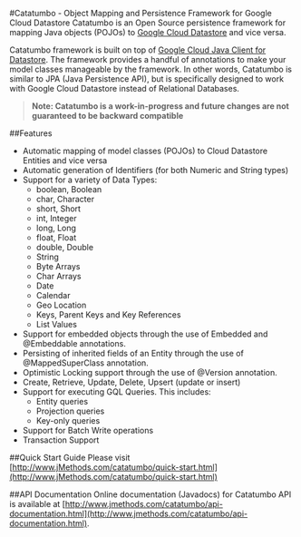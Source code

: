 #Catatumbo - Object Mapping and Persistence Framework for Google Cloud Datastore 
Catatumbo is an Open Source persistence framework for mapping Java objects (POJOs) to 
[Google Cloud Datastore](https://cloud.google.com/datastore/) and vice versa. 

Catatumbo framework is built on top of 
[Google Cloud Java Client for Datastore](https://github.com/GoogleCloudPlatform/google-cloud-java/tree/master/google-cloud-datastore). 
The framework provides a handful of annotations to make your model classes manageable by the framework. In other words, 
Catatumbo is similar to JPA (Java Persistence API), but is specifically designed to work with Google Cloud Datastore 
instead of Relational Databases.  

> **Note: Catatumbo is a work-in-progress and future changes are not guaranteed to be backward compatible**

##Features
* Automatic mapping of model classes (POJOs) to Cloud Datastore Entities and vice versa
* Automatic generation of Identifiers (for both Numeric and String types)  
* Support for a variety of Data Types: 
	* boolean, Boolean 
	* char, Character 
	* short, Short 
	* int, Integer 
	* long, Long 
	* float, Float 
	* double, Double 
	* String 
	* Byte Arrays 
	* Char Arrays 
	* Date 
	* Calendar 
	* Geo Location 
	* Keys, Parent Keys and Key References
	* List Values 
* Support for embedded objects through the use of Embedded and @Embeddable annotations. 
* Persisting of inherited fields of an Entity through the use of @MappedSuperClass annotation. 
* Optimistic Locking support through the use of @Version annotation. 
* Create, Retrieve, Update, Delete, Upsert (update or insert)  
* Support for executing GQL Queries. This includes:  
	* Entity queries 
	* Projection queries 
	* Key-only queries 
* Support for Batch Write operations 
* Transaction Support  

##Quick Start Guide 
Please visit [http://www.jMethods.com/catatumbo/quick-start.html](http://www.jMethods.com/catatumbo/quick-start.html)

##API Documentation 
Online documentation (Javadocs) for Catatumbo API is available at [http://www.jmethods.com/catatumbo/api-documentation.html](http://www.jmethods.com/catatumbo/api-documentation.html). 